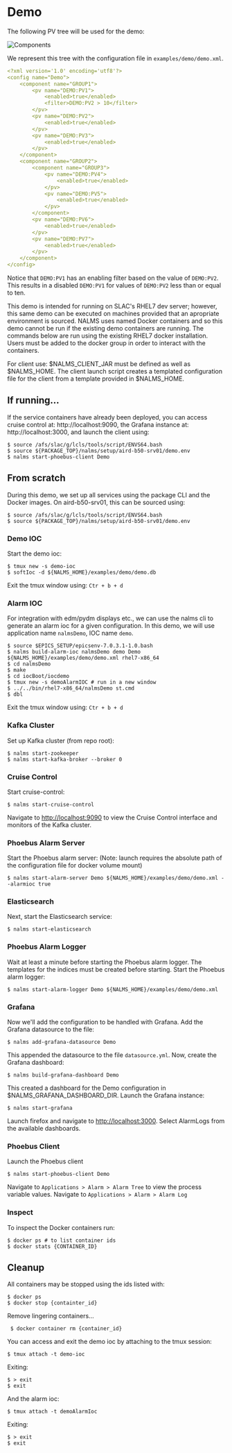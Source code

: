 # Demo

The following PV tree will be used for the demo:


![Components](img/demo_structure.png)

We represent this tree with the configuration file in `examples/demo/demo.xml`.

```yaml
<?xml version='1.0' encoding='utf8'?>
<config name="Demo">
    <component name="GROUP1">
        <pv name="DEMO:PV1">
            <enabled>true</enabled>
            <filter>DEMO:PV2 > 10</filter>
        </pv>
        <pv name="DEMO:PV2">
            <enabled>true</enabled>
        </pv>
        <pv name="DEMO:PV3">
            <enabled>true</enabled>
        </pv>
    </component>
    <component name="GROUP2">
        <component name="GROUP3">
            <pv name="DEMO:PV4">
                <enabled>true</enabled>
            </pv>
            <pv name="DEMO:PV5">
                <enabled>true</enabled>
            </pv>
        </component>
        <pv name="DEMO:PV6">
            <enabled>true</enabled>
        </pv>
        <pv name="DEMO:PV7">
            <enabled>true</enabled>
        </pv>
    </component>
</config>
```

Notice that `DEMO:PV1` has an enabling filter based on the value of `DEMO:PV2`. This results in a disabled `DEMO:PV1` for values of `DEMO:PV2` less than or equal to ten.

This demo is intended for running on SLAC's RHEL7 dev server; however, this same demo can be executed on machines provided that an apropriate environment is sourced. NALMS uses named Docker containers and so this demo cannot be run if the existing demo containers are running. The commands below are run using the existing RHEL7 docker installation. Users must be added to the docker group in order to interact with the containers. 

For client use: $NALMS_CLIENT_JAR must be defined as well as $NALMS_HOME. The client launch script creates a templated configuration file for the client from a template provided in $NALMS_HOME. 

## If running...
If the service containers have already been deployed, you can access cruise control at: http://localhost:9090, the Grafana instance at: http://localhost:3000, and launch the client using:


```
$ source /afs/slac/g/lcls/tools/script/ENVS64.bash
$ source ${PACKAGE_TOP}/nalms/setup/aird-b50-srv01/demo.env
$ nalms start-phoebus-client Demo
```

## From scratch

During this demo, we set up all services using the package CLI and the Docker images. On aird-b50-srv01, this can be sourced using: 


```
$ source /afs/slac/g/lcls/tools/script/ENVS64.bash
$ source ${PACKAGE_TOP}/nalms/setup/aird-b50-srv01/demo.env
```

### Demo IOC
Start the demo ioc:

```
$ tmux new -s demo-ioc
$ softIoc -d ${NALMS_HOME}/examples/demo/demo.db 
```
Exit the tmux window using: `Ctr + b + d`


### Alarm IOC

For integration with edm/pydm displays etc., we can use the nalms cli to generate an alarm ioc for a given configuration. In this demo, we will use application name `nalmsDemo`, IOC name `demo`.
```
$ source $EPICS_SETUP/epicsenv-7.0.3.1-1.0.bash
$ nalms build-alarm-ioc nalmsDemo demo Demo ${NALMS_HOME}/examples/demo/demo.xml rhel7-x86_64
$ cd nalmsDemo
$ make
$ cd iocBoot/iocdemo
$ tmux new -s demoAlarmIOC # run in a new window
$ ../../bin/rhel7-x86_64/nalmsDemo st.cmd
$ dbl
```

Exit the tmux window using: `Ctr + b + d`

### Kafka Cluster
Set up Kafka cluster (from repo root): 

```
$ nalms start-zookeeper 
$ nalms start-kafka-broker --broker 0
```

### Cruise Control
Start cruise-control:
```
$ nalms start-cruise-control
```
Navigate to [http://localhost:9090](http://localhost:9090) to view the Cruise Control interface and monitors of the Kafka cluster. 


### Phoebus Alarm Server 
Start the Phoebus alarm server: (Note: launch requires the absolute path of the configuration file for docker volume mount)


```
$ nalms start-alarm-server Demo ${NALMS_HOME}/examples/demo/demo.xml --alarmioc true
```

### Elasticsearch
Next, start the Elasticsearch service: 
```
$ nalms start-elasticsearch
```

### Phoebus Alarm Logger
Wait at least a minute before starting the Phoebus alarm logger. The templates for the indices must be created before starting. Start the Phoebus alarm logger:
```
$ nalms start-alarm-logger Demo ${NALMS_HOME}/examples/demo/demo.xml
```

### Grafana
Now we'll add the configuration to be handled with Grafana. Add the Grafana datasource to the file:
```
$ nalms add-grafana-datasource Demo
```

This appended the datasource to the file `datasource.yml`. Now, create the Grafana dashboard:
```
$ nalms build-grafana-dashboard Demo
```

This created a dashboard for the Demo configuration in $NALMS_GRAFANA_DASHBOARD_DIR. Launch the Grafana instance:
```
$ nalms start-grafana
```

Launch firefox and navigate to [http://localhost:3000](http://localhost:3000). Select AlarmLogs from the available dashboards.

### Phoebus Client
Launch the Phoebus client
```
$ nalms start-phoebus-client Demo
```

Navigate to `Applications > Alarm > Alarm Tree` to view the process variable values. Navigate to `Applications > Alarm > Alarm Log`


### Inspect
To inspect the Docker containers run:
```
$ docker ps # to list container ids
$ docker stats {CONTAINER_ID}
```

## Cleanup

All containers may be stopped using the ids listed with:

```
$ docker ps
$ docker stop {containter_id}
```

Remove lingering containers...
```
 $ docker container rm {container_id}
```

You can access and exit the demo ioc by attaching to the tmux session:

```
$ tmux attach -t demo-ioc
```
Exiting:
```
$ > exit
$ exit
```
And the alarm ioc:

```
$ tmux attach -t demoAlarmIoc
```
Exiting:
```
$ > exit
$ exit
```